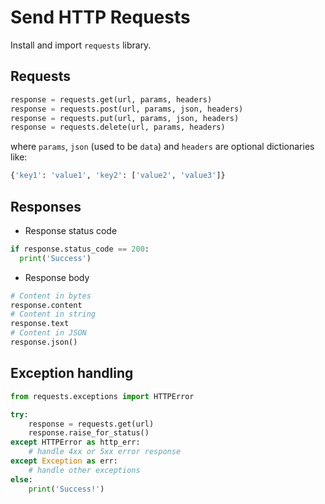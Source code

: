 # Send HTTP Requests

Install and import `requests` library.

## Requests

```python
response = requests.get(url, params, headers)
response = requests.post(url, params, json, headers)
response = requests.put(url, params, json, headers)
response = requests.delete(url, params, headers)
```
where `params`, `json` (used to be `data`) and `headers` are optional dictionaries like:

```python
{'key1': 'value1', 'key2': ['value2', 'value3']}
```

## Responses

* Response status code

```python
if response.status_code == 200:
  print('Success')
```

* Response body

```python
# Content in bytes
response.content
# Content in string
response.text
# Content in JSON
response.json()
```

## Exception handling

```python
from requests.exceptions import HTTPError

try:
    response = requests.get(url)
    response.raise_for_status()
except HTTPError as http_err:
    # handle 4xx or 5xx error response
except Exception as err:
    # handle other exceptions
else:
    print('Success!')
```
